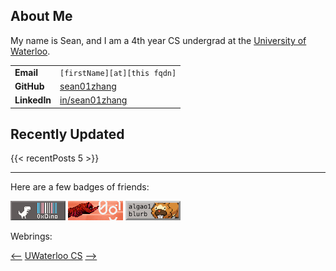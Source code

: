 ## About Me

My name is Sean, and I am a 4th year CS undergrad at the [University of Waterloo](https://uwaterloo.ca).

|              |                                                       |
| ------------ | ----------------------------------------------------- |
| **Email**    | `[firstName][at][this fqdn]`                          |
| **GitHub**   | [sean01zhang](https://github.com/sean01zhang)         |
| **LinkedIn** | [in/sean01zhang](https://linkedin.com/in/sean01zhang) |
## Recently Updated

{{< recentPosts  5 >}}

---
Here are a few badges of friends:

[![](badges/hxdino.gif)](https://hexadecimaldinosaur.com) [![](badges/zerotiger.gif)](https://zerotiger.ca) [![](badges/fagao.png)](https://algao1.github.io/blurb)

Webrings:

[<--](https://cs.uwatering.com/#https://seanzhang.ca?nav=prev) [UWaterloo CS](https://cs.uwatering.com/#https://seanzhang.ca) [-->](https://cs.uwatering.com/#https://seanzhang.ca?nav=next)